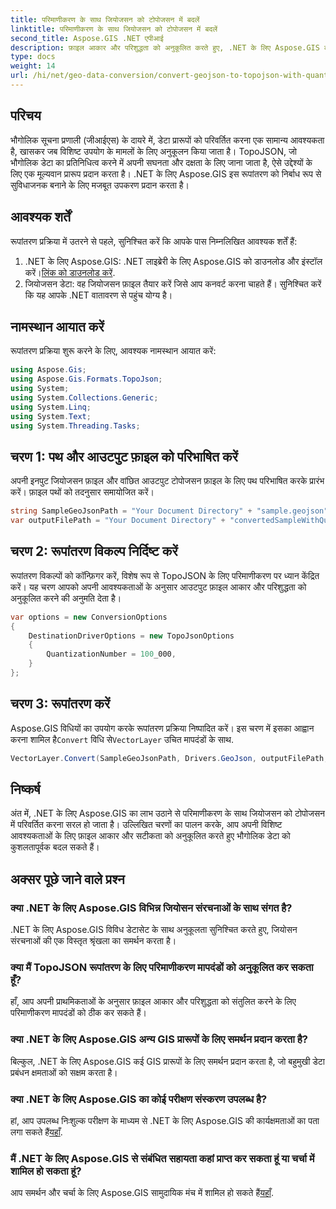 ```yaml
---
title: परिमाणीकरण के साथ जियोजसन को टोपोजसन में बदलें
linktitle: परिमाणीकरण के साथ जियोजसन को टोपोजसन में बदलें
second_title: Aspose.GIS .NET एपीआई
description: फ़ाइल आकार और परिशुद्धता को अनुकूलित करते हुए, .NET के लिए Aspose.GIS का उपयोग करके परिमाणीकरण के साथ जियोजसन को टोपोजसन में कुशलतापूर्वक परिवर्तित करना सीखें।
type: docs
weight: 14
url: /hi/net/geo-data-conversion/convert-geojson-to-topojson-with-quantization/
---
```

## परिचय
भौगोलिक सूचना प्रणाली (जीआईएस) के दायरे में, डेटा प्रारूपों को परिवर्तित करना एक सामान्य आवश्यकता है, खासकर जब विशिष्ट उपयोग के मामलों के लिए अनुकूलन किया जाता है। TopoJSON, जो भौगोलिक डेटा का प्रतिनिधित्व करने में अपनी सघनता और दक्षता के लिए जाना जाता है, ऐसे उद्देश्यों के लिए एक मूल्यवान प्रारूप प्रदान करता है। .NET के लिए Aspose.GIS इस रूपांतरण को निर्बाध रूप से सुविधाजनक बनाने के लिए मजबूत उपकरण प्रदान करता है।
## आवश्यक शर्तें
रूपांतरण प्रक्रिया में उतरने से पहले, सुनिश्चित करें कि आपके पास निम्नलिखित आवश्यक शर्तें हैं:
1.  .NET के लिए Aspose.GIS: .NET लाइब्रेरी के लिए Aspose.GIS को डाउनलोड और इंस्टॉल करें।[लिंक को डाउनलोड करें](https://releases.aspose.com/gis/net/).
2. जियोजसन डेटा: वह जियोजसन फ़ाइल तैयार करें जिसे आप कनवर्ट करना चाहते हैं। सुनिश्चित करें कि यह आपके .NET वातावरण से पहुंच योग्य है।

## नामस्थान आयात करें
रूपांतरण प्रक्रिया शुरू करने के लिए, आवश्यक नामस्थान आयात करें:
```csharp
using Aspose.Gis;
using Aspose.Gis.Formats.TopoJson;
using System;
using System.Collections.Generic;
using System.Linq;
using System.Text;
using System.Threading.Tasks;
```
## चरण 1: पथ और आउटपुट फ़ाइल को परिभाषित करें
अपनी इनपुट जियोजसन फ़ाइल और वांछित आउटपुट टोपोजसन फ़ाइल के लिए पथ परिभाषित करके प्रारंभ करें। फ़ाइल पथों को तदनुसार समायोजित करें।
```csharp
string SampleGeoJsonPath = "Your Document Directory" + "sample.geojson";
var outputFilePath = "Your Document Directory" + "convertedSampleWithQuantization_out.topojson";
```
## चरण 2: रूपांतरण विकल्प निर्दिष्ट करें
रूपांतरण विकल्पों को कॉन्फ़िगर करें, विशेष रूप से TopoJSON के लिए परिमाणीकरण पर ध्यान केंद्रित करें। यह चरण आपको अपनी आवश्यकताओं के अनुसार आउटपुट फ़ाइल आकार और परिशुद्धता को अनुकूलित करने की अनुमति देता है।
```csharp
var options = new ConversionOptions
{
    DestinationDriverOptions = new TopoJsonOptions
    {
        QuantizationNumber = 100_000,
    }
};
```
## चरण 3: रूपांतरण करें
 Aspose.GIS विधियों का उपयोग करके रूपांतरण प्रक्रिया निष्पादित करें। इस चरण में इसका आह्वान करना शामिल है`Convert` विधि से`VectorLayer` उचित मापदंडों के साथ.
```csharp
VectorLayer.Convert(SampleGeoJsonPath, Drivers.GeoJson, outputFilePath, Drivers.TopoJson, options);
```

## निष्कर्ष
अंत में, .NET के लिए Aspose.GIS का लाभ उठाने से परिमाणीकरण के साथ जियोजसन को टोपोजसन में परिवर्तित करना सरल हो जाता है। उल्लिखित चरणों का पालन करके, आप अपनी विशिष्ट आवश्यकताओं के लिए फ़ाइल आकार और सटीकता को अनुकूलित करते हुए भौगोलिक डेटा को कुशलतापूर्वक बदल सकते हैं।
## अक्सर पूछे जाने वाले प्रश्न
### क्या .NET के लिए Aspose.GIS विभिन्न जियोसन संरचनाओं के साथ संगत है?
.NET के लिए Aspose.GIS विविध डेटासेट के साथ अनुकूलता सुनिश्चित करते हुए, जियोसन संरचनाओं की एक विस्तृत श्रृंखला का समर्थन करता है।
### क्या मैं TopoJSON रूपांतरण के लिए परिमाणीकरण मापदंडों को अनुकूलित कर सकता हूँ?
हाँ, आप अपनी प्राथमिकताओं के अनुसार फ़ाइल आकार और परिशुद्धता को संतुलित करने के लिए परिमाणीकरण मापदंडों को ठीक कर सकते हैं।
### क्या .NET के लिए Aspose.GIS अन्य GIS प्रारूपों के लिए समर्थन प्रदान करता है?
बिल्कुल, .NET के लिए Aspose.GIS कई GIS प्रारूपों के लिए समर्थन प्रदान करता है, जो बहुमुखी डेटा प्रबंधन क्षमताओं को सक्षम करता है।
### क्या .NET के लिए Aspose.GIS का कोई परीक्षण संस्करण उपलब्ध है?
 हां, आप उपलब्ध निःशुल्क परीक्षण के माध्यम से .NET के लिए Aspose.GIS की कार्यक्षमताओं का पता लगा सकते हैं[यहाँ](https://releases.aspose.com/).
### मैं .NET के लिए Aspose.GIS से संबंधित सहायता कहां प्राप्त कर सकता हूं या चर्चा में शामिल हो सकता हूं?
 आप समर्थन और चर्चा के लिए Aspose.GIS सामुदायिक मंच में शामिल हो सकते हैं[यहाँ](https://forum.aspose.com/c/gis/33).
